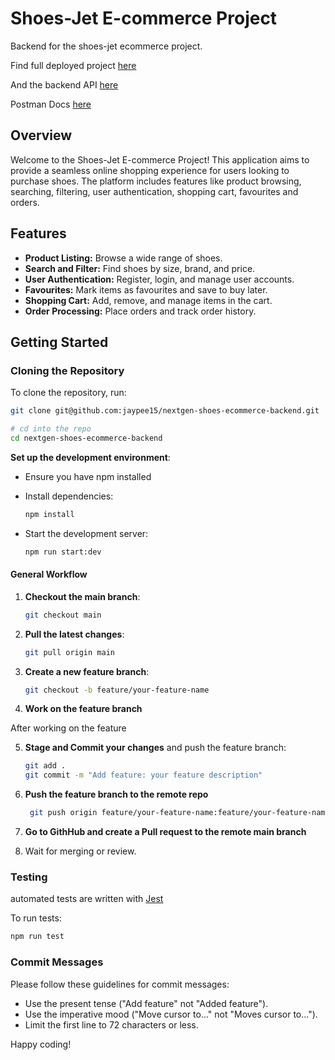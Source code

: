 
# Shoes-Jet E-commerce Project

Backend for the shoes-jet ecommerce project.

Find full deployed project [here](https://shoes-jet.vercel.app/)

And the backend API [here](https://nextgen-shoes-backend.vercel.app/api)

Postman Docs [here](https://documenter.getpostman.com/view/20410581/2sA3dvmD4h)

## Overview

Welcome to the Shoes-Jet E-commerce Project! This application aims to provide a seamless online shopping experience for users looking to purchase shoes. The platform includes features like product browsing, searching, filtering, user authentication, shopping cart, favourites and orders.

## Features

- **Product Listing:** Browse a wide range of shoes.
- **Search and Filter:** Find shoes by size, brand, and price.
- **User Authentication:** Register, login, and manage user accounts.
- **Favourites:** Mark items as favourites and save to buy later.
- **Shopping Cart:** Add, remove, and manage items in the cart.
- **Order Processing:** Place orders and track order history.


## Getting Started

### Cloning the Repository

To clone the repository, run:

```sh
git clone git@github.com:jaypee15/nextgen-shoes-ecommerce-backend.git

# cd into the repo
cd nextgen-shoes-ecommerce-backend
```

 **Set up the development environment**:
   - Ensure you have npm installed 

   - Install dependencies: 
     ```sh
     npm install
     ```
   - Start the development server:
     ```sh
     npm run start:dev
     ```

#### General Workflow

1. **Checkout the main branch**:
   ```sh
   git checkout main
   ```

2. **Pull the latest changes**:
   ```sh
   git pull origin main
   ```

3. **Create a new feature branch**:
   ```sh
   git checkout -b feature/your-feature-name
   ```
4. **Work on the feature branch**

After working on the feature

5. **Stage and Commit your changes** and push the feature branch:
   ```sh
   git add .
   git commit -m "Add feature: your feature description"
   ```

6. **Push the feature branch to the remote repo**
   ```sh
    git push origin feature/your-feature-name:feature/your-feature-name
   ```
7. **Go to GithHub and create a Pull request to the remote main branch**
8. Wait for merging or review.

### Testing
automated tests are written with [Jest](https://jestjs.io/)

To run tests:
```sh
npm run test
```

### Commit Messages

Please follow these guidelines for commit messages:

- Use the present tense ("Add feature" not "Added feature").
- Use the imperative mood ("Move cursor to..." not "Moves cursor to...").
- Limit the first line to 72 characters or less.


Happy coding!
